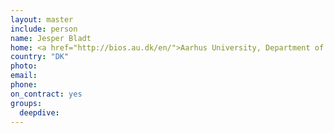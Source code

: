 ```yaml
---
layout: master
include: person
name: Jesper Bladt
home: <a href="http://bios.au.dk/en/">Aarhus University, Department of Bioscience</a>
country: "DK"
photo:
email:
phone:
on_contract: yes
groups:
  deepdive:
---
```

